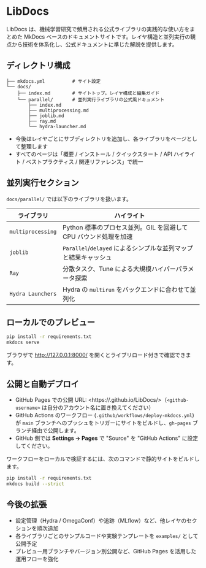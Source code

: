 # LibDocs

LibDocs は、機械学習研究で頻用される公式ライブラリの実践的な使い方をまとめた MkDocs ベースのドキュメントサイトです。レイヤ構造と並列実行の観点から技術を体系化し、公式ドキュメントに準じた解説を提供します。

## ディレクトリ構成

```
├── mkdocs.yml          # サイト設定
└── docs/
    ├── index.md        # サイトトップ。レイヤ構成と編集ガイド
    └── parallel/       # 並列実行ライブラリの公式風ドキュメント
        ├── index.md
        ├── multiprocessing.md
        ├── joblib.md
        ├── ray.md
        └── hydra-launcher.md
```

- 今後はレイヤごとにサブディレクトリを追加し、各ライブラリをページとして整理します
- すべてのページは「概要 / インストール / クイックスタート / API ハイライト / ベストプラクティス / 関連リファレンス」で統一

## 並列実行セクション

`docs/parallel/` では以下のライブラリを扱います。

| ライブラリ | ハイライト |
| ---------- | ---------- |
| `multiprocessing` | Python 標準のプロセス並列。GIL を回避して CPU バウンド処理を加速 |
| `joblib` | `Parallel`/`delayed` によるシンプルな並列マップと結果キャッシュ |
| `Ray` | 分散タスク、Tune による大規模ハイパーパラメータ探索 |
| `Hydra Launchers` | Hydra の `multirun` をバックエンドに合わせて並列化 |

## ローカルでのプレビュー

```bash
pip install -r requirements.txt
mkdocs serve
```

ブラウザで <http://127.0.0.1:8000/> を開くとライブリロード付きで確認できます。

## 公開と自動デプロイ

- GitHub Pages での公開 URL: <https://<github-username>.github.io/LibDocs/>（`<github-username>` は自分のアカウント名に置き換えてください）
- GitHub Actions のワークフロー (`.github/workflows/deploy-mkdocs.yml`) が `main` ブランチへのプッシュをトリガーにサイトをビルドし、`gh-pages` ブランチ経由で公開します。
- GitHub 側では **Settings → Pages** で "Source" を "GitHub Actions" に設定してください。

ワークフローをローカルで検証するには、次のコマンドで静的サイトをビルドします。

```bash
pip install -r requirements.txt
mkdocs build --strict
```

## 今後の拡張

- 設定管理（Hydra / OmegaConf）や追跡（MLflow）など、他レイヤのセクションを順次追加
- 各ライブラリごとのサンプルコードや実験テンプレートを `examples/` として公開予定
- プレビュー用ブランチやバージョン別公開など、GitHub Pages を活用した運用フローを強化
